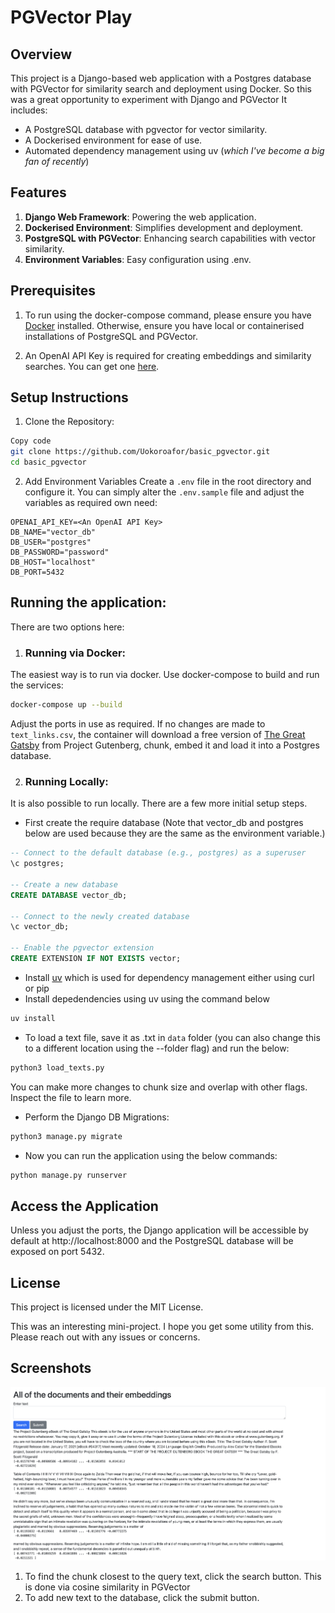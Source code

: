 
# PGVector Play

## Overview
This project is a Django-based web application with a Postgres database with PGVector for similarity search and deployment using Docker. So this was a great opportunity to experiment with Django and PGVector It includes:

- A PostgreSQL database with pgvector for vector similarity.
- A Dockerised environment for ease of use.
- Automated dependency management using uv (*which I've become a big fan of recently*)

## Features
1. **Django Web Framework**: Powering the web application.
1. **Dockerised Environment**: Simplifies development and deployment.
1. **PostgreSQL with PGVector**: Enhancing search capabilities with vector similarity.
1. **Environment Variables**: Easy configuration using .env.


## Prerequisites
1. To run using the docker-compose command, please ensure you have [Docker](https://docs.docker.com/engine/install/) installed. Otherwise, ensure you have local or containerised installations of PostgreSQL and PGVector.

1. An OpenAI API Key is required for creating embeddings and similarity searches. You can get one [here](https://platform.openai.com/docs/quickstart).

## Setup Instructions
1. Clone the Repository:
```bash
Copy code
git clone https://github.com/Uokoroafor/basic_pgvector.git
cd basic_pgvector
```
2. Add Environment Variables
Create a `.env` file in the root directory and configure it. You can simply alter the `.env.sample` file and adjust the variables as required own need:
```env
OPENAI_API_KEY=<An OpenAI API Key>
DB_NAME="vector_db"
DB_USER="postgres"
DB_PASSWORD="password"
DB_HOST="localhost"
DB_PORT=5432
```

## Running the application:
There are two options here:
1. ### Running via Docker:
The easiest way is to run via docker. Use docker-compose to build and run the services:

```bash
docker-compose up --build
```
Adjust the ports in use as required. If no changes are made to `text_links.csv`, the container will download a free version of [The Great Gatsby](https://www.gutenberg.org/cache/epub/64317/pg64317.txt) from Project Gutenberg, chunk, embed it and load it into a Postgres database. 

2. ### Running Locally:
It is also possible to run locally. There are a few more initial setup steps.
- First create the require database (Note that vector_db and postgres below are used because they are the same as the environment variable.)
```sql
-- Connect to the default database (e.g., postgres) as a superuser
\c postgres;

-- Create a new database
CREATE DATABASE vector_db;

-- Connect to the newly created database
\c vector_db;

-- Enable the pgvector extension
CREATE EXTENSION IF NOT EXISTS vector;
```
- Install [uv](https://docs.astral.sh/uv/getting-started/installation/#pypi) which is used for dependency management either using curl or pip
- Install depedendencies using uv using the command below
```bash
uv install
```
- To load a text file, save it as .txt in `data` folder (you can also change this to a different location using the --folder flag) and run the below:
```bash
python3 load_texts.py
```
You can make more changes to chunk size and overlap with other flags. Inspect the file to learn more.
- Perform the Django DB Migrations:
```bash
python3 manage.py migrate
```
- Now you can run the application using the below commands:
```bash
python manage.py runserver
```


## Access the Application
Unless you adjust the ports, the Django application will be accessible by default at http://localhost:8000 and the PostgreSQL database will be exposed on port 5432.

## License
This project is licensed under the MIT License.

This was an interesting mini-project. I hope you get some utility from this. Please reach out with any issues or concerns.

## Screenshots

![App Screenshot](images/app_screenshot.png)

1. To find the chunk closest to the query text, click the search button. This is done via cosine similarity in PGVector
1. To add new text to the database, click the submit button.
